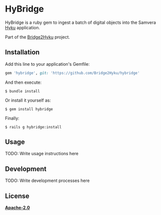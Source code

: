# HyBridge

HyBridge is a ruby gem to ingest a batch of digital objects into the Samvera [Hyku](https://github.com/samvera-labs/hyku) application.

Part of the [Bridge2Hyku](https://bridge2hyku.github.io/) project.

## Installation

Add this line to your application's Gemfile:

```ruby
gem 'hybridge', git: 'https://github.com/Bridge2Hyku/hybridge'
```

And then execute:

    $ bundle install

Or install it yourself as:

    $ gem install hybridge

Finally:

    $ rails g hybridge:install

## Usage

TODO: Write usage instructions here

## Development

TODO: Write development processes here

## License

**[Apache-2.0](LICENSE)**
